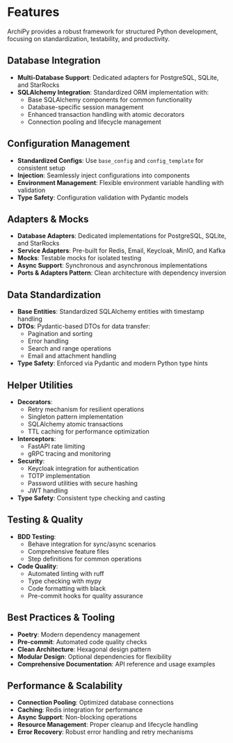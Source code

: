 # Features

ArchiPy provides a robust framework for structured Python development, focusing on standardization, testability, and productivity.

## Database Integration

- **Multi-Database Support**: Dedicated adapters for PostgreSQL, SQLite, and StarRocks
- **SQLAlchemy Integration**: Standardized ORM implementation with:
  - Base SQLAlchemy components for common functionality
  - Database-specific session management
  - Enhanced transaction handling with atomic decorators
  - Connection pooling and lifecycle management

## Configuration Management

- **Standardized Configs**: Use `base_config` and `config_template` for consistent setup
- **Injection**: Seamlessly inject configurations into components
- **Environment Management**: Flexible environment variable handling with validation
- **Type Safety**: Configuration validation with Pydantic models

## Adapters & Mocks

- **Database Adapters**: Dedicated implementations for PostgreSQL, SQLite, and StarRocks
- **Service Adapters**: Pre-built for Redis, Email, Keycloak, MinIO, and Kafka
- **Mocks**: Testable mocks for isolated testing
- **Async Support**: Synchronous and asynchronous implementations
- **Ports & Adapters Pattern**: Clean architecture with dependency inversion

## Data Standardization

- **Base Entities**: Standardized SQLAlchemy entities with timestamp handling
- **DTOs**: Pydantic-based DTOs for data transfer:
  - Pagination and sorting
  - Error handling
  - Search and range operations
  - Email and attachment handling
- **Type Safety**: Enforced via Pydantic and modern Python type hints

## Helper Utilities

- **Decorators**:
  - Retry mechanism for resilient operations
  - Singleton pattern implementation
  - SQLAlchemy atomic transactions
  - TTL caching for performance optimization
- **Interceptors**:
  - FastAPI rate limiting
  - gRPC tracing and monitoring
- **Security**:
  - Keycloak integration for authentication
  - TOTP implementation
  - Password utilities with secure hashing
  - JWT handling
- **Type Safety**: Consistent type checking and casting

## Testing & Quality

- **BDD Testing**:
  - Behave integration for sync/async scenarios
  - Comprehensive feature files
  - Step definitions for common operations
- **Code Quality**:
  - Automated linting with ruff
  - Type checking with mypy
  - Code formatting with black
  - Pre-commit hooks for quality assurance

## Best Practices & Tooling

- **Poetry**: Modern dependency management
- **Pre-commit**: Automated code quality checks
- **Clean Architecture**: Hexagonal design pattern
- **Modular Design**: Optional dependencies for flexibility
- **Comprehensive Documentation**: API reference and usage examples

## Performance & Scalability

- **Connection Pooling**: Optimized database connections
- **Caching**: Redis integration for performance
- **Async Support**: Non-blocking operations
- **Resource Management**: Proper cleanup and lifecycle handling
- **Error Recovery**: Robust error handling and retry mechanisms
